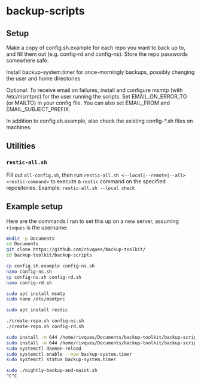 # backup-scripts

## Setup
Make a copy of config.sh.example for each repo you want to back up to, and fill them out (e.g. config-rd and config-ns). Store the repo passwords somewhere safe.

Install backup-system.timer for once-morningly backups, possibly changing the user and home directories

Optional: To receive email on failures, install and configure msmtp (with /etc/msmtprc) for the user running the scripts. Set EMAIL_ON_ERROR_TO (or MAILTO) in your config file. You can also set EMAIL_FROM and EMAIL_SUBJECT_PREFIX.

In addition to config.sh.example, also check the existing config-*.sh files on machines.

## Utilities
### `restic-all.sh`
Fill out `all-config.sh`, then run `restic-all.sh <--local|--remote|--all> <restic-command>` to execute a `restic` command on the specified repositories. Example: `restic-all.sh --local check`

## Example setup
Here are the commands I ran to set this up on a new server, assuming `rivques` is the username:

```bash
mkdir -p Documents
cd Documents
git clone https://github.com/rivques/backup-toolkit/
cd backup-toolkit/backup-scripts

cp config.sh.example config-ns.sh
nano config-ns.sh
cp config-ns.sh config-rd.sh
nano config-rd.sh

sudo apt install msmtp
sudo nano /etc/msmtprc

sudo apt install restic

./create-repo.sh config-ns.sh
./create-repo.sh config-rd.sh

sudo install -m 644 /home/rivques/Documents/backup-toolkit/backup-scripts/backup-system.service /etc/systemd/system/
sudo install -m 644 /home/rivques/Documents/backup-toolkit/backup-scripts/backup-system.timer /etc/systemd/system/
sudo systemctl daemon-reload
sudo systemctl enable --now backup-system.timer
sudo systemctl status backup-system.timer

sudo ./nightly-backup-and-maint.sh
^C^C
```